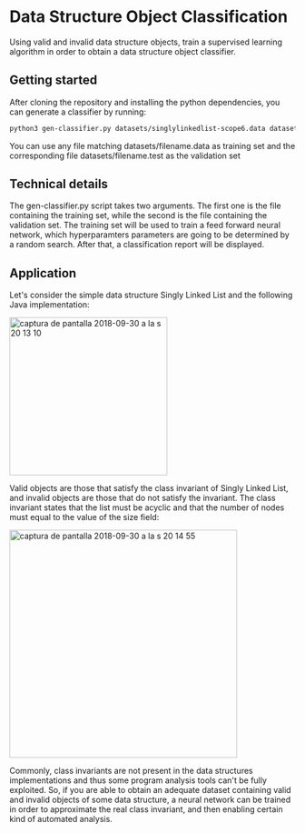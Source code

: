# Data Structure Object Classification

Using valid and invalid data structure objects, train a supervised learning algorithm in order to obtain a data structure object classifier.

## Getting started

After cloning the repository and installing the python dependencies, you can generate a classifier by running:

```bash
python3 gen-classifier.py datasets/singlylinkedlist-scope6.data datasets/singlylinkedlist-scope6.test
```

You can use any file matching datasets/filename.data as training set and the corresponding file datasets/filename.test as the validation set

## Technical details

The gen-classifier.py script takes two arguments. The first one is the file containing the training set, while the second is the file containing the validation set. The training set will be used to train a feed forward neural network, which hyperparamters parameters are going to be determined by a random search. After that, a classification report will be displayed.

## Application

Let's consider the simple data structure Singly Linked List and the following Java implementation:

<img width="278" alt="captura de pantalla 2018-09-30 a la s 20 13 10" src="https://user-images.githubusercontent.com/7095602/46263993-578dbc80-c4ed-11e8-9a98-ca2807f720c7.png">

Valid objects are those that satisfy the class invariant of Singly Linked List, and invalid objects are those that do not satisfy the invariant. The class invariant states that the list must be acyclic and that the number of nodes must equal to the value of the size field:

<img width="401" alt="captura de pantalla 2018-09-30 a la s 20 14 55" src="https://user-images.githubusercontent.com/7095602/46264011-860b9780-c4ed-11e8-9021-8e058cda1977.png">

Commonly, class invariants are not present in the data structures implementations and thus some program analysis tools can't be fully exploited. So, if you are able to obtain an adequate dataset containing valid and invalid objects of some data structure, a neural network can be trained in order to approximate the real class invariant, and then enabling certain kind of automated analysis.

